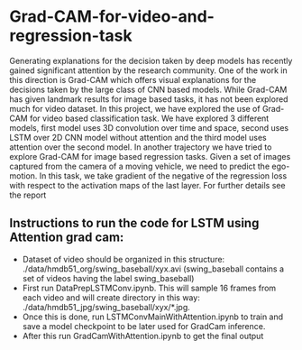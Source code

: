 # Grad-CAM-for-video-and-regression-task
Generating explanations for the decision taken by deep models
has recently gained significant attention by the research
community. One of the work in this direction is Grad-CAM
which offers visual explanations for the decisions taken by
the large class of CNN based models. While Grad-CAM has
given landmark results for image based tasks, it has not been
explored much for video dataset. In this project, we have explored the use of Grad-CAM for video based classification
task. We have explored 3 different models, first model uses
3D convolution over time and space, second uses LSTM over
2D CNN model without attention and the third model uses attention over the second model. In another trajectory we have
tried to explore Grad-CAM for image based regression tasks.
Given a set of images captured from the camera of a moving vehicle, we need to predict the ego-motion. In this task,
we take gradient of the negative of the regression loss with
respect to the activation maps of the last layer.
For further details see the report

## Instructions to run the code for LSTM using Attention grad cam:
- Dataset of video should be organized in this structure: ./data/hmdb51_org/swing_baseball/xyx.avi (swing_baseball contains a set of videos having the label swing_baseball)
- First run DataPrepLSTMConv.ipynb. This will sample 16 frames from each video and will create directory in this way: ./data/hmdb51_jpg/swing_baseball/xyx/*.jpg.
- Once this is done, run LSTMConvMainWithAttention.ipynb to train and save a model checkpoint to be later used for GradCam inference.
- After this run GradCamWithAttention.ipynb to get the final output
